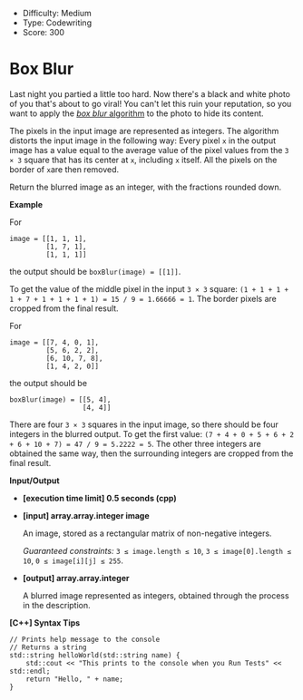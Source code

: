 - Difficulty: Medium
- Type: Codewriting
- Score: 300

# Box Blur

Last night you partied a little too hard. Now there's a black and white photo of you that's about to go viral! You can't let this ruin your reputation, so you want to apply the [*box blur* algorithm](https://en.wikipedia.org/wiki/Box_blur) to the photo to hide its content.

The pixels in the input image are represented as integers. The algorithm distorts the input image in the following way: Every pixel `x` in the output image has a value equal to the average value of the pixel values from the `3 × 3` square that has its center at `x`, including `x` itself. All the pixels on the border of `x`are then removed.

Return the blurred image as an integer, with the fractions rounded down.

**Example**

For

```
image = [[1, 1, 1], 
         [1, 7, 1], 
         [1, 1, 1]]
```

the output should be `boxBlur(image) = [[1]]`.

To get the value of the middle pixel in the input `3 × 3` square: `(1 + 1 + 1 + 1 + 7 + 1 + 1 + 1 + 1) = 15 / 9 = 1.66666 = 1`. The border pixels are cropped from the final result.

For

```
image = [[7, 4, 0, 1], 
         [5, 6, 2, 2], 
         [6, 10, 7, 8], 
         [1, 4, 2, 0]]
```

the output should be

```
boxBlur(image) = [[5, 4], 
                  [4, 4]]
```

There are four `3 × 3` squares in the input image, so there should be four integers in the blurred output. To get the first value: `(7 + 4 + 0 + 5 + 6 + 2 + 6 + 10 + 7) = 47 / 9 = 5.2222 = 5`. The other three integers are obtained the same way, then the surrounding integers are cropped from the final result.

**Input/Output**

- **[execution time limit] 0.5 seconds (cpp)**

- **[input] array.array.integer image**

  An image, stored as a rectangular matrix of non-negative integers.

  *Guaranteed constraints:*
  `3 ≤ image.length ≤ 10`,
  `3 ≤ image[0].length ≤ 10`,
  `0 ≤ image[i][j] ≤ 255`.

- **[output] array.array.integer**

  A blurred image represented as integers, obtained through the process in the description.

**[C++] Syntax Tips**

```
// Prints help message to the console
// Returns a string
std::string helloWorld(std::string name) {
    std::cout << "This prints to the console when you Run Tests" << std::endl;
    return "Hello, " + name;
}
```

 

